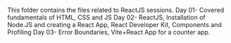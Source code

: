 This folder contains the files related to ReactJS sessions.
Day 01- Covered fundamentals of HTML, CSS and JS
Day 02- ReactJS, Installation of Node.JS and creating a React App, React Developer Kit, Components and Profiling 
Day 03- Error Boundaries, Vite+React App for a counter app.